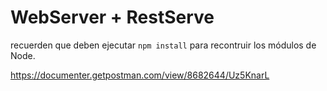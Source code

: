 # WebServer + RestServe

recuerden que deben ejecutar `npm install` para recontruir los módulos de Node.

https://documenter.getpostman.com/view/8682644/Uz5KnarL
